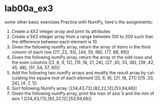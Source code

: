 # lab00a_ex3
some other basic exercises
Practice with NumPy, here's the assignments;

1. Create a 4X2 integer array and print its attributes
2. Create a 5X2 integer array from a range between 100 to 200 such that the
difference between each element is 10
3. Given the following numPy array, return the array of items in the third
column of each row
[[11 ,22, 33], [44, 55, 66], [77, 88, 99]]
4. Given the following numPy array, return the array of the odd rows and
the even columns
[[3 ,6, 9, 12], [15 ,18, 21, 24], [27 ,30, 33, 36], [39 ,42, 45, 48], [51 ,54, 57, 60]]
5. Add the following two numPy arrays and modify the result array by cal-
culating the square root of each element
[[5, 6, 9], [21 ,18, 27]]
[[15 ,33, 24], [4 ,7, 1]]
6. Sort following NumPy array:
[[34,43,73],[82,22,12],[53,94,66]]
7. Given the following numPy array, print the max of axis 0 and the min of
axis 1
[[34,43,73],[82,22,12],[53,94,66]]
